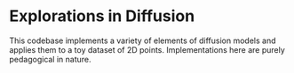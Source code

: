 # Explorations in Diffusion

This codebase implements a variety of elements of diffusion models and applies
them to a toy dataset of 2D points. Implementations here are purely pedagogical
in nature.
